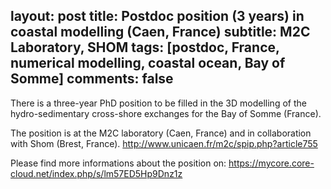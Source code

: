 layout: post
title: Postdoc position (3 years) in coastal modelling (Caen, France)
subtitle: M2C Laboratory, SHOM
tags: [postdoc, France, numerical modelling, coastal ocean, Bay of Somme]
comments: false
---

There is a three-year PhD position to be filled in the 3D modelling of the hydro-sedimentary cross-shore exchanges for the Bay of Somme (France).

The position is at the M2C laboratory (Caen, France) and in collaboration with Shom (Brest, France).
http://www.unicaen.fr/m2c/spip.php?article755

Please find more informations about the position on:
https://mycore.core-cloud.net/index.php/s/lm57ED5Hp9Dnz1z
